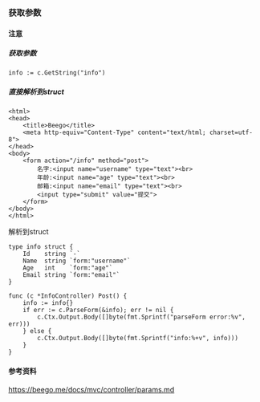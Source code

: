 ### 获取参数

#### 注意
##### 获取参数
```
info := c.GetString("info")
```

##### 直接解析到struct
```
<html>
<head>
    <title>Beego</title>
    <meta http-equiv="Content-Type" content="text/html; charset=utf-8">
</head>
<body>
    <form action="/info" method="post">
        名字:<input name="username" type="text"><br>
        年龄:<input name="age" type="text"><br>
        邮箱:<input name="email" type="text"><br>
        <input type="submit" value="提交">
    </form>
</body>
</html>
```

解析到struct
```
type info struct {
	Id    string `-`
	Name  string `form:"username"`
	Age   int    `form:"age"`
	Email string `form:"email"`
}

func (c *InfoController) Post() {
	info := info{}
	if err := c.ParseForm(&info); err != nil {
		c.Ctx.Output.Body([]byte(fmt.Sprintf("parseForm error:%v", err)))
	} else {
		c.Ctx.Output.Body([]byte(fmt.Sprintf("info:%+v", info)))
	}
}
```

#### 参考资料
https://beego.me/docs/mvc/controller/params.md
